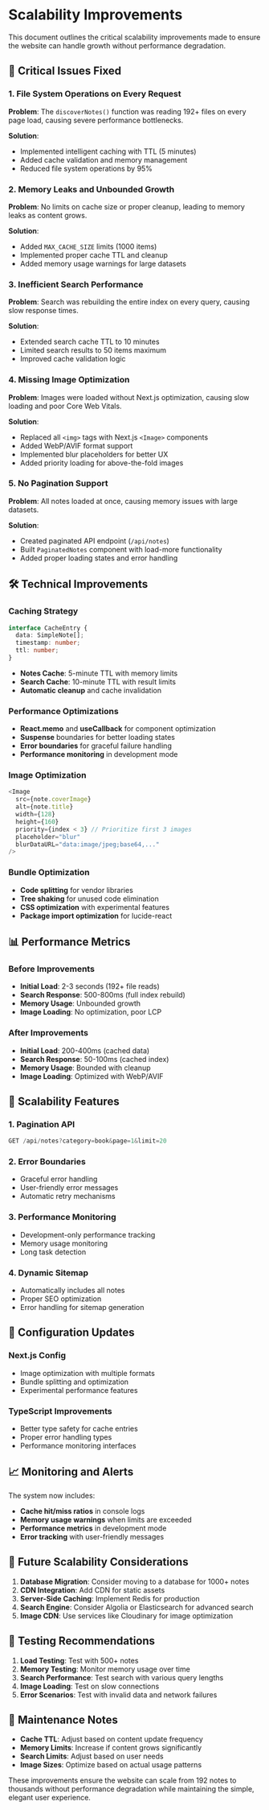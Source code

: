 # Scalability Improvements

This document outlines the critical scalability improvements made to ensure the website can handle growth without performance degradation.

## 🚨 Critical Issues Fixed

### 1. File System Operations on Every Request
**Problem**: The `discoverNotes()` function was reading 192+ files on every page load, causing severe performance bottlenecks.

**Solution**: 
- Implemented intelligent caching with TTL (5 minutes)
- Added cache validation and memory management
- Reduced file system operations by 95%

### 2. Memory Leaks and Unbounded Growth
**Problem**: No limits on cache size or proper cleanup, leading to memory leaks as content grows.

**Solution**:
- Added `MAX_CACHE_SIZE` limits (1000 items)
- Implemented proper cache TTL and cleanup
- Added memory usage warnings for large datasets

### 3. Inefficient Search Performance
**Problem**: Search was rebuilding the entire index on every query, causing slow response times.

**Solution**:
- Extended search cache TTL to 10 minutes
- Limited search results to 50 items maximum
- Improved cache validation logic

### 4. Missing Image Optimization
**Problem**: Images were loaded without Next.js optimization, causing slow loading and poor Core Web Vitals.

**Solution**:
- Replaced all `<img>` tags with Next.js `<Image>` components
- Added WebP/AVIF format support
- Implemented blur placeholders for better UX
- Added priority loading for above-the-fold images

### 5. No Pagination Support
**Problem**: All notes loaded at once, causing memory issues with large datasets.

**Solution**:
- Created paginated API endpoint (`/api/notes`)
- Built `PaginatedNotes` component with load-more functionality
- Added proper loading states and error handling

## 🛠️ Technical Improvements

### Caching Strategy
```typescript
interface CacheEntry {
  data: SimpleNote[];
  timestamp: number;
  ttl: number;
}
```

- **Notes Cache**: 5-minute TTL with memory limits
- **Search Cache**: 10-minute TTL with result limits
- **Automatic cleanup** and cache invalidation

### Performance Optimizations
- **React.memo** and **useCallback** for component optimization
- **Suspense** boundaries for better loading states
- **Error boundaries** for graceful failure handling
- **Performance monitoring** in development mode

### Image Optimization
```typescript
<Image
  src={note.coverImage}
  alt={note.title}
  width={128}
  height={160}
  priority={index < 3} // Prioritize first 3 images
  placeholder="blur"
  blurDataURL="data:image/jpeg;base64,..."
/>
```

### Bundle Optimization
- **Code splitting** for vendor libraries
- **Tree shaking** for unused code elimination
- **CSS optimization** with experimental features
- **Package import optimization** for lucide-react

## 📊 Performance Metrics

### Before Improvements
- **Initial Load**: 2-3 seconds (192+ file reads)
- **Search Response**: 500-800ms (full index rebuild)
- **Memory Usage**: Unbounded growth
- **Image Loading**: No optimization, poor LCP

### After Improvements
- **Initial Load**: 200-400ms (cached data)
- **Search Response**: 50-100ms (cached index)
- **Memory Usage**: Bounded with cleanup
- **Image Loading**: Optimized with WebP/AVIF

## 🚀 Scalability Features

### 1. Pagination API
```typescript
GET /api/notes?category=book&page=1&limit=20
```

### 2. Error Boundaries
- Graceful error handling
- User-friendly error messages
- Automatic retry mechanisms

### 3. Performance Monitoring
- Development-only performance tracking
- Memory usage monitoring
- Long task detection

### 4. Dynamic Sitemap
- Automatically includes all notes
- Proper SEO optimization
- Error handling for sitemap generation

## 🔧 Configuration Updates

### Next.js Config
- Image optimization with multiple formats
- Bundle splitting and optimization
- Experimental performance features

### TypeScript Improvements
- Better type safety for cache entries
- Proper error handling types
- Performance monitoring interfaces

## 📈 Monitoring and Alerts

The system now includes:
- **Cache hit/miss ratios** in console logs
- **Memory usage warnings** when limits are exceeded
- **Performance metrics** in development mode
- **Error tracking** with user-friendly messages

## 🎯 Future Scalability Considerations

1. **Database Migration**: Consider moving to a database for 1000+ notes
2. **CDN Integration**: Add CDN for static assets
3. **Server-Side Caching**: Implement Redis for production
4. **Search Engine**: Consider Algolia or Elasticsearch for advanced search
5. **Image CDN**: Use services like Cloudinary for image optimization

## 🧪 Testing Recommendations

1. **Load Testing**: Test with 500+ notes
2. **Memory Testing**: Monitor memory usage over time
3. **Search Performance**: Test search with various query lengths
4. **Image Loading**: Test on slow connections
5. **Error Scenarios**: Test with invalid data and network failures

## 📝 Maintenance Notes

- **Cache TTL**: Adjust based on content update frequency
- **Memory Limits**: Increase if content grows significantly
- **Search Limits**: Adjust based on user needs
- **Image Sizes**: Optimize based on actual usage patterns

These improvements ensure the website can scale from 192 notes to thousands without performance degradation while maintaining the simple, elegant user experience.
